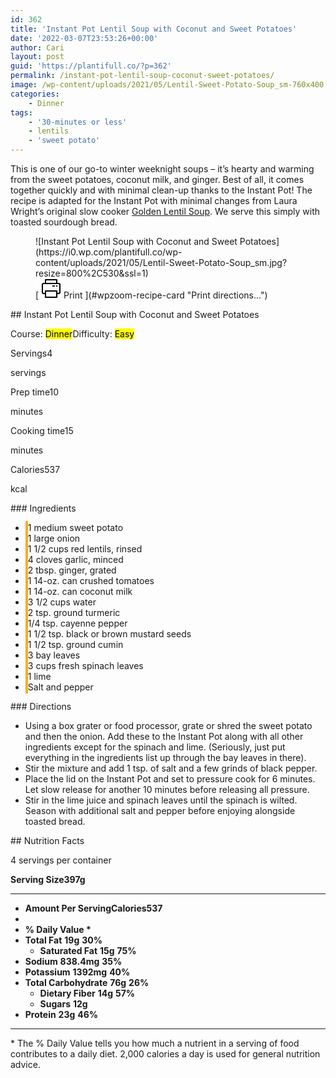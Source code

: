 ```yaml
---
id: 362
title: 'Instant Pot Lentil Soup with Coconut and Sweet Potatoes'
date: '2022-03-07T23:53:26+00:00'
author: Cari
layout: post
guid: 'https://plantifull.co/?p=362'
permalink: /instant-pot-lentil-soup-coconut-sweet-potatoes/
image: /wp-content/uploads/2021/05/Lentil-Sweet-Potato-Soup_sm-760x400.jpg
categories:
    - Dinner
tags:
    - '30-minutes or less'
    - lentils
    - 'sweet potato'
---
```


This is one of our go-to winter weeknight soups – it’s hearty and warming from the sweet potatoes, coconut milk, and ginger. Best of all, it comes together quickly and with minimal clean-up thanks to the Instant Pot! The recipe is adapted for the Instant Pot with minimal changes from Laura Wright’s original slow cooker [Golden Lentil Soup](https://thefirstmess.com/2017/11/15/slow-golden-lentil-soup-recipe/#recipe "Golden Lentil Soup"). We serve this simply with toasted sourdough bread.

<div class="wp-block-wpzoom-recipe-card-block-recipe-card header-content-align-left block-alignment-left recipe-card-noimage is-style-newdesign" id="wpzoom-recipe-card"><div class="recipe-card-image"> <figure> ![Instant Pot Lentil Soup with Coconut and Sweet Potatoes](https://i0.wp.com/plantifull.co/wp-content/uploads/2021/05/Lentil-Sweet-Potato-Soup_sm.jpg?resize=800%2C530&ssl=1) <figcaption><div class="wpzoom-recipe-card-print-link"> [ <svg class="wpzoom-rcb-icon-print-link" height="32" viewbox="0 0 32 32" width="32" xmlns="http://www.w3.org/2000/svg"> <g data-name="Layer 55" id="Layer_55"> <path class="wpzoom-rcb-print-icon" d="M28,25H25a1,1,0,0,1,0-2h3a1,1,0,0,0,1-1V10a1,1,0,0,0-1-1H4a1,1,0,0,0-1,1V22a1,1,0,0,0,1,1H7a1,1,0,0,1,0,2H4a3,3,0,0,1-3-3V10A3,3,0,0,1,4,7H28a3,3,0,0,1,3,3V22A3,3,0,0,1,28,25Z"></path> <path class="wpzoom-rcb-print-icon" d="M25,31H7a1,1,0,0,1-1-1V20a1,1,0,0,1,1-1H25a1,1,0,0,1,1,1V30A1,1,0,0,1,25,31ZM8,29H24V21H8Z"></path> <path class="wpzoom-rcb-print-icon" d="M25,9a1,1,0,0,1-1-1V3H8V8A1,1,0,0,1,6,8V2A1,1,0,0,1,7,1H25a1,1,0,0,1,1,1V8A1,1,0,0,1,25,9Z"></path> <rect class="wpzoom-rcb-print-icon" height="2" width="2" x="24" y="11"></rect> <rect class="wpzoom-rcb-print-icon" height="2" width="4" x="18" y="11"></rect> </g> </svg> <span>Print</span> ](#wpzoom-recipe-card "Print directions...") </div> </figcaption> </figure> </div><div class="recipe-card-heading">## Instant Pot Lentil Soup with Coconut and Sweet Potatoes

<span class="recipe-card-course">Course: <mark>Dinner</mark></span><span class="recipe-card-difficulty">Difficulty: <mark>Easy</mark></span></div><div class="recipe-card-details"><div class="details-items"><div class="detail-item detail-item-0"><span class="detail-item-icon oldicon oldicon-food" style="color: #FFA921;"></span><span class="detail-item-label">Servings</span>4

<span class="detail-item-unit">servings</span></div><div class="detail-item detail-item-1"><span class="detail-item-icon oldicon oldicon-clock" style="color: #FFA921;"></span><span class="detail-item-label">Prep time</span>10

<span class="detail-item-unit">minutes</span></div><div class="detail-item detail-item-2"><span class="detail-item-icon foodicons foodicons-cooking-food-in-a-hot-casserole" style="color: #FFA921;"></span><span class="detail-item-label">Cooking time</span>15

<span class="detail-item-unit">minutes</span></div><div class="detail-item detail-item-3"><span class="detail-item-icon foodicons foodicons-fire-flames" style="color: #FFA921;"></span><span class="detail-item-label">Calories</span>537

<span class="detail-item-unit">kcal</span></div></div></div><div class="recipe-card-ingredients">### Ingredients

- <span class="tick-circle" style="border: 2px solid #FFA921;"></span><span class="wpzoom-rcb-ingredient-name">1 medium sweet potato</span>
- <span class="tick-circle" style="border: 2px solid #FFA921;"></span><span class="wpzoom-rcb-ingredient-name">1 large onion</span>
- <span class="tick-circle" style="border: 2px solid #FFA921;"></span><span class="wpzoom-rcb-ingredient-name">1 1/2 cups red lentils, rinsed</span>
- <span class="tick-circle" style="border: 2px solid #FFA921;"></span><span class="wpzoom-rcb-ingredient-name">4 cloves garlic, minced</span>
- <span class="tick-circle" style="border: 2px solid #FFA921;"></span><span class="wpzoom-rcb-ingredient-name">2 tbsp. ginger, grated</span>
- <span class="tick-circle" style="border: 2px solid #FFA921;"></span><span class="wpzoom-rcb-ingredient-name">1 14-oz. can crushed tomatoes</span>
- <span class="tick-circle" style="border: 2px solid #FFA921;"></span><span class="wpzoom-rcb-ingredient-name">1 14-oz. can coconut milk</span>
- <span class="tick-circle" style="border: 2px solid #FFA921;"></span><span class="wpzoom-rcb-ingredient-name">3 1/2 cups water</span>
- <span class="tick-circle" style="border: 2px solid #FFA921;"></span><span class="wpzoom-rcb-ingredient-name">2 tsp. ground turmeric</span>
- <span class="tick-circle" style="border: 2px solid #FFA921;"></span><span class="wpzoom-rcb-ingredient-name">1/4 tsp. cayenne pepper</span>
- <span class="tick-circle" style="border: 2px solid #FFA921;"></span><span class="wpzoom-rcb-ingredient-name">1 1/2 tsp. black or brown mustard seeds</span>
- <span class="tick-circle" style="border: 2px solid #FFA921;"></span><span class="wpzoom-rcb-ingredient-name">1 1/2 tsp. ground cumin</span>
- <span class="tick-circle" style="border: 2px solid #FFA921;"></span><span class="wpzoom-rcb-ingredient-name">3 bay leaves</span>
- <span class="tick-circle" style="border: 2px solid #FFA921;"></span><span class="wpzoom-rcb-ingredient-name">3 cups fresh spinach leaves</span>
- <span class="tick-circle" style="border: 2px solid #FFA921;"></span><span class="wpzoom-rcb-ingredient-name">1 lime</span>
- <span class="tick-circle" style="border: 2px solid #FFA921;"></span><span class="wpzoom-rcb-ingredient-name">Salt and pepper</span>

</div><div class="recipe-card-directions">### Directions

- Using a box grater or food processor, grate or shred the sweet potato and then the onion. Add these to the Instant Pot along with all other ingredients except for the spinach and lime. (Seriously, just put everything in the ingredients list up through the bay leaves in there).
- Stir the mixture and add 1 tsp. of salt and a few grinds of black pepper.
- Place the lid on the Instant Pot and set to pressure cook for 6 minutes. Let slow release for another 10 minutes before releasing all pressure.
- Stir in the lime juice and spinach leaves until the spinach is wilted. Season with additional salt and pepper before enjoying alongside toasted bread.

</div><script type="application/ld+json">{"@context":"https:\/\/schema.org","@type":"Recipe","name":"Instant Pot Lentil Soup with Coconut and Sweet Potatoes","image":["https:\/\/plantifull.co\/wp-content\/uploads\/2021\/05\/Lentil-Sweet-Potato-Soup_sm.jpg","https:\/\/plantifull.co\/wp-content\/uploads\/2021\/05\/Lentil-Sweet-Potato-Soup_sm-500x500.jpg","https:\/\/plantifull.co\/wp-content\/uploads\/2021\/05\/Lentil-Sweet-Potato-Soup_sm-500x375.jpg","https:\/\/plantifull.co\/wp-content\/uploads\/2021\/05\/Lentil-Sweet-Potato-Soup_sm-480x270.jpg"],"description":"","keywords":["30-minutes or less","lentils","sweet potato"],"author":{"@type":"Person","name":"Cari"},"datePublished":"2022-03-07T23:53:26+00:00","prepTime":"PT10M","cookTime":"PT15M","totalTime":"PT25M","recipeCategory":["Dinner"],"recipeCuisine":[],"recipeYield":["4","4 servings"],"nutrition":{"@type":"NutritionInformation","calories":"537 cal"},"recipeIngredient":["1 medium sweet potato","1 large onion","1 1\/2 cups red lentils, rinsed","4 cloves garlic, minced","2 tbsp. ginger, grated","1 14-oz. can crushed tomatoes","1 14-oz. can coconut milk","3 1\/2 cups water","2 tsp. ground turmeric","1\/4 tsp. cayenne pepper","1 1\/2 tsp. black or brown mustard seeds","1 1\/2 tsp. ground cumin","3 bay leaves","3 cups fresh spinach leaves","1 lime","Salt and pepper"],"recipeInstructions":[{"@type":"HowToStep","name":"Using a box grater or food processor, grate or shred the sweet potato and then the onion. Add these to the Instant Pot along with all other ingredients except for the spinach and lime. (Seriously, just put everything in the ingredients list up through the bay leaves in there).","text":"Using a box grater or food processor, grate or shred the sweet potato and then the onion. Add these to the Instant Pot along with all other ingredients except for the spinach and lime. (Seriously, just put everything in the ingredients list up through the bay leaves in there).","url":"https:\/\/plantifull.co\/instant-pot-lentil-soup-coconut-sweet-potatoes\/#wpzoom-rcb-direction-step-0","image":""},{"@type":"HowToStep","name":"Stir the mixture and add 1 tsp. of salt and a few grinds of black pepper.","text":"Stir the mixture and add 1 tsp. of salt and a few grinds of black pepper.","url":"https:\/\/plantifull.co\/instant-pot-lentil-soup-coconut-sweet-potatoes\/#wpzoom-rcb-direction-step-278","image":""},{"@type":"HowToStep","name":"Place the lid on the Instant Pot and set to pressure cook for 6 minutes. Let slow release for another 10 minutes before releasing all pressure.","text":"Place the lid on the Instant Pot and set to pressure cook for 6 minutes. Let slow release for another 10 minutes before releasing all pressure.","url":"https:\/\/plantifull.co\/instant-pot-lentil-soup-coconut-sweet-potatoes\/#wpzoom-rcb-direction-step-352","image":""},{"@type":"HowToStep","name":"Stir in the lime juice and spinach leaves until the spinach is wilted. Season with additional salt and pepper before enjoying alongside toasted bread.","text":"Stir in the lime juice and spinach leaves until the spinach is wilted. Season with additional salt and pepper before enjoying alongside toasted bread.","url":"https:\/\/plantifull.co\/instant-pot-lentil-soup-coconut-sweet-potatoes\/#wpzoom-rcb-direction-step-496","image":""}]}</script></div><div class="layout-orientation-vertical" id="wpzoom-recipe-nutrition"><div class="wp-block-wpzoom-recipe-card-block-nutrition ">## Nutrition Facts

<span class="nutrition-facts-serving">4 servings per container</span>

**Serving Size397g**

- - - - - -

- **Amount Per ServingCalories537**
- 
- **% Daily Value \***
- **Total Fat** **19g** **<span class="nutrition-facts-percent">30</span>%**
    - **Saturated Fat** **15g** **<span class="nutrition-facts-percent">75</span>%**
- **Sodium** **838.4mg** **<span class="nutrition-facts-percent">35</span>%**
- **Potassium** **1392mg** **<span class="nutrition-facts-percent">40</span>%**
- **Total Carbohydrate** **76g** **<span class="nutrition-facts-percent">26</span>%**
    - **Dietary Fiber** **14g** **<span class="nutrition-facts-percent">57</span>%**
    - **Sugars** **12g**
- **Protein** **23g** **<span class="nutrition-facts-percent">46</span>%**

- - - - - -


\* The % Daily Value tells you how much a nutrient in a serving of food contributes to a daily diet. 2,000 calories a day is used for general nutrition advice.

</div></div>